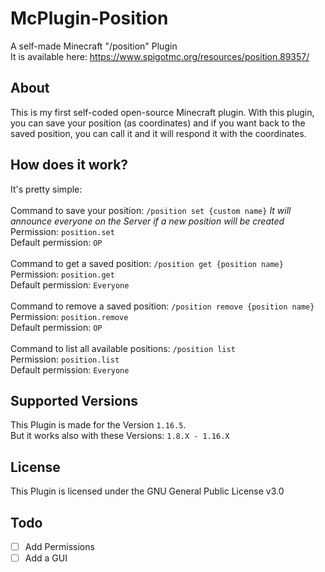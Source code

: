 # McPlugin-Position
A self-made Minecraft "/position" Plugin <br>
It is available here: https://www.spigotmc.org/resources/position.89357/
## About
This is my first self-coded open-source Minecraft plugin. With this plugin, you can save your position (as coordinates)
and if you want back to the saved position, you can call it and it will respond it with the coordinates.

## How does it work?
It's pretty simple: <br> <br>
Command to save your position: ```/position set {custom name}``` _It will announce everyone on the Server if a new
position will be created_<br>
Permission: `position.set` <br>
Default permission: `OP` <br> <br>
Command to get a saved position: ```/position get {position name}```<br>
Permission: `position.get`<br> 
Default permission: `Everyone` <br> <br>
Command to remove a saved position: ```/position remove {position name}``` <br>
Permission: `position.remove` <br> 
Default permission: `OP`<br> <br>
Command to list all available positions: ```/position list``` <br>
Permission: `position.list` <br>
Default permission: `Everyone`

## Supported Versions
This Plugin is made for the Version `1.16.5`. <br>
But it works also with these Versions: `1.8.X - 1.16.X`

## License
This Plugin is licensed under the GNU General Public License v3.0

## Todo
- [ ] Add Permissions <br>
- [ ] Add a GUI
